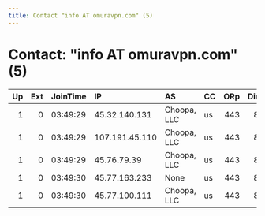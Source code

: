 ```yaml
---
title: Contact "info AT omuravpn.com" (5)
---
```


# Contact: "info AT omuravpn.com" (5)

|   Up |   Ext | JoinTime   | IP             | AS          | CC   |   ORp |   Dirp | OS    | Version   | Nickname   |   eFamMembers |
|-----:|------:|:-----------|:---------------|:------------|:-----|------:|-------:|:------|:----------|:-----------|--------------:|
|    1 |     0 | 03:49:29   | 45.32.140.131  | Choopa, LLC | us   |   443 |     80 | Linux | 0.3.1.7   | OmuraVPN15 |            15 |
|    1 |     0 | 03:49:29   | 107.191.45.110 | Choopa, LLC | us   |   443 |     80 | Linux | 0.3.1.7   | OmuraVPN11 |            15 |
|    1 |     0 | 03:49:29   | 45.76.79.39    | Choopa, LLC | us   |   443 |     80 | Linux | 0.3.1.7   | OmuraVPN13 |            15 |
|    1 |     0 | 03:49:30   | 45.77.163.233  | None        | us   |   443 |     80 | Linux | 0.3.1.7   | OmuraVPN14 |            15 |
|    1 |     0 | 03:49:30   | 45.77.100.111  | Choopa, LLC | us   |   443 |     80 | Linux | 0.3.1.7   | OmuraVPN12 |            15 |
